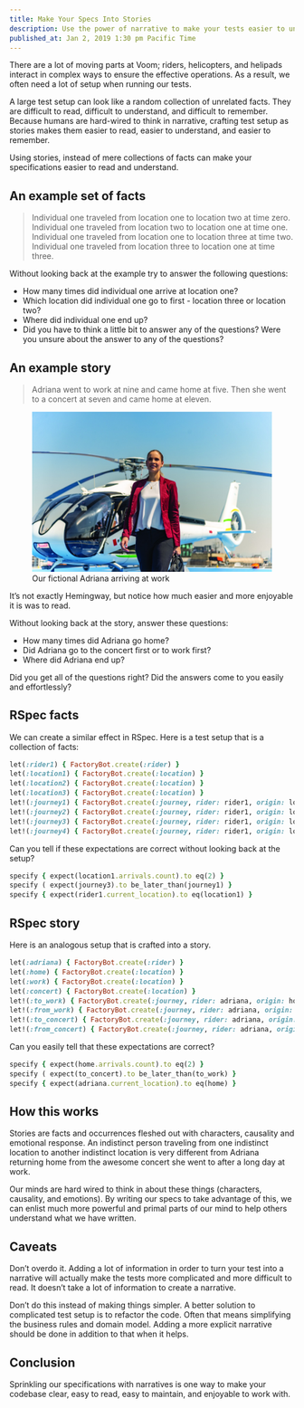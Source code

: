 ```yaml
---
title: Make Your Specs Into Stories
description: Use the power of narrative to make your tests easier to understand.
published_at: Jan 2, 2019 1:30 pm Pacific Time
---
```


There are a lot of moving parts at Voom; riders, helicopters, and helipads
interact in complex ways to ensure the effective operations. As a result, we
often need a lot of setup when running our tests.

A large test setup can look like a random collection of unrelated facts. They
are difficult to read, difficult to understand, and difficult to remember.
Because humans are hard-wired to think in narrative, crafting test setup as
stories makes them easier to read, easier to understand, and easier to
remember.

Using stories, instead of mere collections of facts can make your
specifications easier to read and understand.

## An example set of facts

> Individual one traveled from location one to location two at time zero.
> Individual one traveled from location two to location one at time one.
> Individual one traveled from location one to location three at time two.
> Individual one traveled from location three to location one at time three.

Without looking back at the example try to answer the following questions:

- How many times did individual one arrive at location one?
- Which location did individual one go to first - location three or location two?
- Where did individual one end up?
- Did you have to think a little bit to answer any of the questions? Were you unsure about the answer to any of the questions?

## An example story

> Adriana went to work at nine and came home at five. Then she went to
a concert at seven and came home at eleven.

<figure>
  <img class='maxw-mobile-lg' src='/images/articles/woman_leaving_helicopter.jpg'>
  <figcaption class='font-body-3xs'>
    Our fictional Adriana arriving at work
  </figcaption>
</figure>

It’s not exactly Hemingway, but notice how much easier and more enjoyable it is
was to read.

Without looking back at the story, answer these questions:

- How many times did Adriana go home?
- Did Adriana go to the concert first or to work first?
-  Where did Adriana end up?

Did you get all of the questions right? Did the answers come to you easily and effortlessly?

## RSpec facts

We can create a similar effect in RSpec. Here is a test setup that is a collection of facts:

```ruby
let(:rider1) { FactoryBot.create(:rider) }
let(:location1) { FactoryBot.create(:location) }
let(:location2) { FactoryBot.create(:location) }
let(:location3) { FactoryBot.create(:location) }
let!(:journey1) { FactoryBot.create(:journey, rider: rider1, origin: location1, destination: location2, time: Time.at(0)) }
let!(:journey2) { FactoryBot.create(:journey, rider: rider1, origin: location2, destination: location1, time: Time.at(1)) }
let!(:journey3) { FactoryBot.create(:journey, rider: rider1, origin: location1, destination: location3, time: Time.at(2)) }
let!(:journey4) { FactoryBot.create(:journey, rider: rider1, origin: location3, destination: location1, time: Time.at(3)) }
```

Can you tell if these expectations are correct without looking back at the setup?

```ruby
specify { expect(location1.arrivals.count).to eq(2) }
specify ( expect(journey3).to be_later_than(journey1) }
specify { expect(rider1.current_location).to eq(location1) }
```

## RSpec story

Here is an analogous setup that is crafted into a story.

```ruby
let(:adriana) { FactoryBot.create(:rider) }
let(:home) { FactoryBot.create(:location) }
let(:work) { FactoryBot.create(:location) }
let(:concert) { FactoryBot.create(:location) }
let!(:to_work) { FactoryBot.create(:journey, rider: adriana, origin: home, destination: work, time: Time.parse('9am')) }
let!(:from_work) { FactoryBot.create(:journey, rider: adriana, origin: work, destination: home, time: Time.parse('5pm')) }
let!(:to_concert) { FactoryBot.create(:journey, rider: adriana, origin: home, destination: concert, time: Time.parse('7pm')) }
let!(:from_concert) { FactoryBot.create(:journey, rider: adriana, origin: concert, destination: home, time: Time.parse('11pm')) }
```

Can you easily tell that these expectations are correct?

```ruby
specify { expect(home.arrivals.count).to eq(2) }
specify ( expect(to_concert).to be_later_than(to_work) }
specify { expect(adriana.current_location).to eq(home) }
```

## How this works

Stories are facts and occurrences fleshed out with characters, causality and
emotional response. An indistinct person traveling from one indistinct location
to another indistinct location is very different from Adriana returning home
from the awesome concert she went to after a long day at work.

Our minds are hard wired to think in about these things (characters, causality,
and emotions). By writing our specs to take advantage of this, we can enlist
much more powerful and primal parts of our mind to help others understand what
we have written.

## Caveats

Don’t overdo it. Adding a lot of information in order to turn your test into
a narrative will actually make the tests more complicated and more difficult to
read. It doesn’t take a lot of information to create a narrative.

Don’t do this instead of making things simpler. A better solution to
complicated test setup is to refactor the code. Often that means simplifying
the business rules and domain model. Adding a more explicit narrative should be
done in addition to that when it helps.

## Conclusion

Sprinkling our specifications with narratives is one way to make your codebase
clear, easy to read, easy to maintain, and enjoyable to work with.
